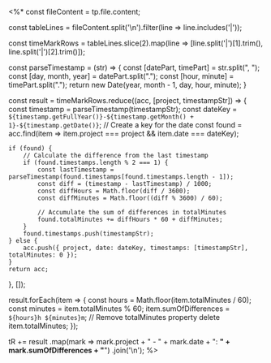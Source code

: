 <%*
const fileContent = tp.file.content;

const tableLines = fileContent.split('\n').filter(line => line.includes('|'));

const timeMarkRows = tableLines.slice(2).map(line => [line.split('|')[1].trim(), line.split('|')[2].trim()]);

const parseTimestamp = (str) => {
	const [datePart, timePart] = str.split(", ");
	const [day, month, year] = datePart.split(".");
	const [hour, minute] = timePart.split(".");
	return new Date(year, month - 1, day, hour, minute);
}

const result = timeMarkRows.reduce((acc, [project, timestampStr]) => {
    const timestamp = parseTimestamp(timestampStr);
    const dateKey = `${timestamp.getFullYear()}-${timestamp.getMonth() + 1}-${timestamp.getDate()}`; // Create a key for the date
    const found = acc.find(item => item.project === project && item.date === dateKey);
    
    if (found) {
        // Calculate the difference from the last timestamp
        if (found.timestamps.length % 2 === 1) {  
            const lastTimestamp = parseTimestamp(found.timestamps[found.timestamps.length - 1]);
            const diff = (timestamp - lastTimestamp) / 1000;
            const diffHours = Math.floor(diff / 3600);
            const diffMinutes = Math.floor((diff % 3600) / 60);
            
            // Accumulate the sum of differences in totalMinutes
            found.totalMinutes += diffHours * 60 + diffMinutes;
        }
        found.timestamps.push(timestampStr);
    } else {
        acc.push({ project, date: dateKey, timestamps: [timestampStr], totalMinutes: 0 });
    }
    return acc;
}, []);

result.forEach(item => {
    const hours = Math.floor(item.totalMinutes / 60);
    const minutes = item.totalMinutes % 60;
    item.sumOfDifferences = `${hours}h ${minutes}m`;
    // Remove totalMinutes property
    delete item.totalMinutes;
});

tR += result
	.map(mark => mark.project + " - " + mark.date + ": **" + mark.sumOfDifferences + "**")
	.join('\n');
%>
